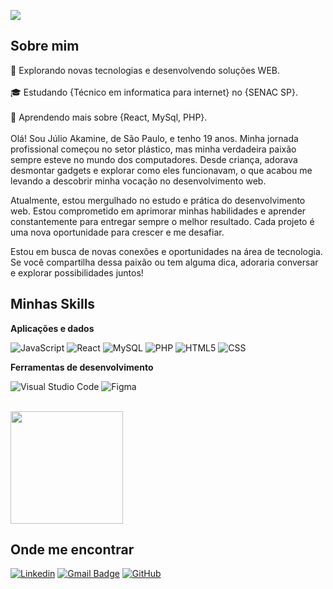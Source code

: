 ![](https://komarev.com/ghpvc/?username=JulioAkaminee&color=006bed)

## Sobre mim

🤔 Explorando novas tecnologias e desenvolvendo soluções WEB.</br></br>
🎓 Estudando {Técnico em informatica para internet} no {SENAC SP}.</br></br>
🌱 Aprendendo mais sobre {React, MySql, PHP}.</br></br>
  Olá! Sou Júlio Akamine, de São Paulo, e tenho 19 anos. Minha jornada profissional começou no setor plástico, mas minha verdadeira paixão sempre esteve no mundo dos computadores. Desde criança, adorava desmontar 
  gadgets e explorar como eles funcionavam, o que acabou me levando a descobrir minha vocação no desenvolvimento web.

  Atualmente, estou mergulhado no estudo e prática do desenvolvimento web. Estou comprometido em aprimorar minhas habilidades e aprender constantemente para entregar sempre o melhor resultado. Cada projeto é uma 
  nova oportunidade para crescer e me desafiar.

  Estou em busca de novas conexões e oportunidades na área de tecnologia. Se você compartilha dessa paixão ou tem alguma dica, adoraria conversar e explorar possibilidades juntos!

## Minhas Skills

**Aplicações e dados**


![JavaScript](https://img.shields.io/badge/-JavaScript-333333?style=flat&logo=javascript)
![React](https://img.shields.io/badge/-React-333333?style=flat&logo=react)
![MySQL](https://img.shields.io/badge/-MySQL-333333?style=flat&logo=mysql)
![PHP](https://img.shields.io/badge/-PHP-333333?style=flat&logo=PHP)
![HTML5](https://img.shields.io/badge/-HTML5-333333?style=flat&logo=HTML5)
![CSS](https://img.shields.io/badge/-CSS-333333?style=flat&logo=CSS3&logoColor=1572B6)


**Ferramentas de desenvolvimento**

![Visual Studio Code](https://img.shields.io/badge/-Visual%20Studio%20Code-333333?style=flat&logo=visual-studio-code&logoColor=007ACC)
![Figma](https://img.shields.io/badge/-Figma-333333?style=flat&logo=figma&logoColor=007ACC)

<br/>

<a href="https://github.com/JulioAkaminee" title="Perfil do Iuri">
  <img height="180em" src="https://github-readme-stats.vercel.app/api?username=JulioAkaminee&theme=dracula&show_icons=true" />
</a>

## Onde me encontrar

[![Linkedin](https://img.shields.io/badge/-JulioAkamine-blue?style=flat-square&logo=Linkedin&logoColor=white&link=https://www.linkedin.com/in/julio-akamine-132b1a243/)](https://www.linkedin.com/in/julio-akamine-132b1a243/)
[![Gmail Badge](https://img.shields.io/badge/-juliooakamine@gmail.com-006bed?style=flat-square&logo=Gmail&logoColor=white&link=mailto:juliooakamine@gmail.com)](mailto:juliooakamine@gmail.com)
[![GitHub](https://img.shields.io/github/followers/JulioAkaminee?label=Seguir&style=social)](https://github.com/JulioAkaminee)
